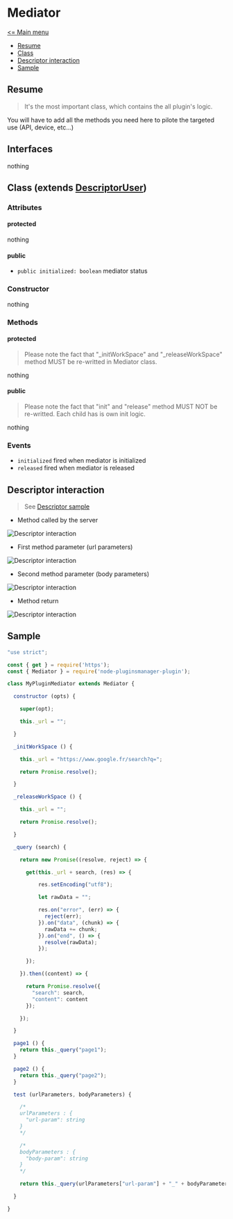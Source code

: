 # Mediator

[<= Main menu](https://github.com/Psychopoulet/node-pluginsmanager-plugin)

* [Resume](#resume)
* [Class](#class-extends-descriptoruser)
* [Descriptor interaction](#descriptor-interaction)
* [Sample](#sample)

## Resume

> It's the most important class, which contains the all plugin's logic.

You will have to add all the methods you need here to pilote the targeted use (API, device, etc...)

## Interfaces

nothing

## Class (extends [DescriptorUser](./DescriptorUser.md))

### Attributes

#### protected

nothing

#### public

  * ``` public initialized: boolean ``` mediator status

### Constructor

nothing

### Methods

#### protected

> Please note the fact that "_initWorkSpace" and "_releaseWorkSpace" method MUST be re-writted in Mediator class.

nothing

#### public

> Please note the fact that "init" and "release" method MUST NOT be re-writted. Each child has is own init logic.

nothing

### Events

  * ``` initialized ``` fired when mediator is initialized
  * ``` released ``` fired when mediator is released

## Descriptor interaction

> See [Descriptor sample](./Descriptor.json)

  * Method called by the server

![Descriptor interaction](./pictures/Mediator_DescriptorInteraction_1.jpg)

  * First method parameter (url parameters)

![Descriptor interaction](./pictures/Mediator_DescriptorInteraction_2.jpg)

  * Second method parameter (body parameters)

![Descriptor interaction](./pictures/Mediator_DescriptorInteraction_3.jpg)

  * Method return

![Descriptor interaction](./pictures/Mediator_DescriptorInteraction_4.jpg)

## Sample

```javascript
"use strict";

const { get } = require('https');
const { Mediator } = require('node-pluginsmanager-plugin');

class MyPluginMediator extends Mediator {

  constructor (opts) {

    super(opt);

    this._url = "";

  }

  _initWorkSpace () {

    this._url = "https://www.google.fr/search?q=";

    return Promise.resolve();

  }

  _releaseWorkSpace () {

    this._url = "";

    return Promise.resolve();

  }

  _query (search) {

    return new Promise((resolve, reject) => {

      get(this._url + search, (res) => {

          res.setEncoding("utf8");

          let rawData = "";

          res.on("error", (err) => {
            reject(err);
          }).on("data", (chunk) => {
            rawData += chunk;
          }).on("end", () => {
            resolve(rawData);
          });

      });

    }).then((content) => {

      return Promise.resolve({
        "search": search,
        "content": content
      });

    });

  }

  page1 () {
    return this._query("page1");
  }

  page2 () {
    return this._query("page2");
  }

  test (urlParameters, bodyParameters) {

    /*
    urlParameters : {
      "url-param": string
    }
    */

    /*
    bodyParameters : {
      "body-param": string
    }
    */

    return this._query(urlParameters["url-param"] + "_" + bodyParameters.["body-param"]);

  }

}
```
